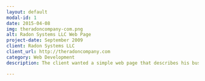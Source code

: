 ```yaml
---
layout: default
modal-id: 1
date: 2015-04-08
img: theradoncompany-com.png
alt: Radon Systems LLC Web Page
project-date: September 2009
client: Radon Systems LLC
client_url: http://theradoncompany.com
category: Web Development
description: The client wanted a simple web page that describes his business to drive clients.  The only non-static parts are the request-a-quote page and the purchase test kit page.  Small updates have been done over the years.

---
```

